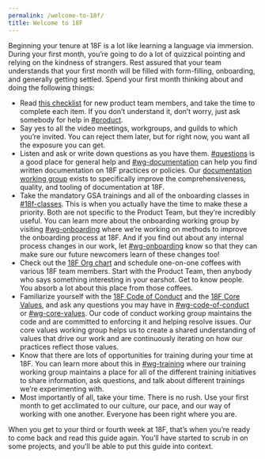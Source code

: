 ```yaml
---
permalink: /welcome-to-18f/
title: Welcome to 18F
---
```


Beginning your tenure at 18F is a lot like learning a language via immersion. During your first month, you’re going to do a lot of quizzical pointing and relying on the kindness of strangers. Rest assured that your team understands that your first month will be filled with form-filling, onboarding, and generally getting settled. Spend your first month thinking about and doing the following things:

-   Read [this checklist](https://github.com/18F/onboarding-documents/blob/master/Checklists/team-based-checklists/product-new-hire-checklist.md) for new product team members, and take the time to complete each item. If you don’t understand it, don’t worry, just ask somebody for help in [#product](https://18f.slack.com/messages/product).
-   Say yes to all the video meetings, workgroups, and guilds to which you’re invited. You can reject them later, but for right now, you want all the exposure you can get. 
-   Listen and ask or write down questions as you have them. [#questions](https://18f.slack.com/messages/questions/) is a good place for general help and [#wg-documentation](https://18f.slack.com/messages/wg-documentation/) can help you find written documentation on 18F practices or policies. Our [documentation working group](https://pages.18f.gov/wg-documentation/) exists to specifically improve the comprehensiveness, quality, and tooling of documentation at 18F.
-   Take the mandatory GSA trainings and all of the onboarding classes in [#18f-classes](https://18f.slack.com/messages/18f-classes/). This is when you actually have the time to make these a priority. Both are not specific to the Product Team, but they’re incredibly useful. You can learn more about the onboarding working group by visiting [#wg-onboarding](https://18f.slack.com/messages/wg-onboarding/) where we’re working on methods to improve the onboarding process at 18F. And if you find out about any internal process changes in our work, let [#wg-onboarding](https://18f.slack.com/messages/wg-onboarding/) know so that they can make sure our future newcomers learn of these changes too!
-   Check out the [18F Org chart](https://docs.google.com/presentation/d/1kM5YWcvlHBZpQNTpGefmtbfxTV866u935qrdpj7HrJE/edit) and schedule one-on-one coffees with various 18F team members. Start with the Product Team, then anybody who says something interesting in your earshot. Get to know people. You absorb a lot about this place from those coffees. 
-   Familiarize yourself with the [18F Code of Conduct](https://github.com/18F/code-of-conduct/blob/master/code-of-conduct.md) and the [18F Core Values](https://pages.18f.gov/core-values/), and ask any questions you may have in [#wg-code-of-conduct](https://18f.slack.com/messages/wg-code-of-conduct/) or [#wg-core-values](https://18f.slack.com/messages/wg-core-values/). Our code of conduct working group maintains the code and are committed to enforcing it and helping resolve issues. Our core values working group helps us to create a shared understanding of values that drive our work and are continuously iterating on how our practices reflect those values.
-   Know that there are lots of opportunities for training during your time at 18F. You can learn more about this in [#wg-training](https://18f.slack.com/messages/wg-training/) where our training working group maintains a place for all of the different training initiatives to share information, ask questions, and talk about different trainings we’re experimenting with.
-   Most importantly of all, take your time. There is no rush. Use your first month to get acclimated to our culture, our pace, and our way of working with one another. Everyone has been right where you are. 

When you get to your third or fourth week at 18F, that’s when you’re ready to come back and read this guide again. You’ll have started to scrub in on some projects, and you’ll be able to put this guide into context. 
